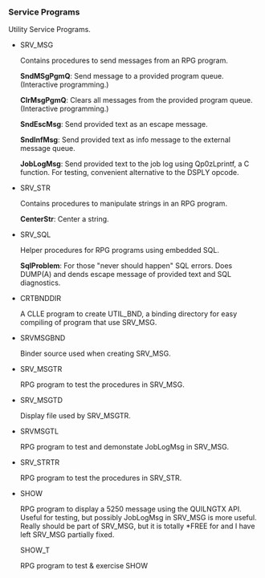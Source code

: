 ### Service Programs

Utility Service Programs.

* SRV_MSG

    Contains procedures to send messages from an RPG program.

    **SndMSgPgmQ**: Send message to a provided program queue. (Interactive programming.)

    **ClrMsgPgmQ**:  Clears all messages from the provided program queue. (Interactive programming.)

    **SndEscMsg**:    Send provided text as an escape message.

    **SndInfMsg**:   Send provided text as info message to the external message queue.

    **JobLogMsg**:   Send provided text to the job log using Qp0zLprintf, a C function. For testing, convenient alternative to the DSPLY opcode.

* SRV_STR

    Contains procedures to manipulate strings in an RPG program.

    **CenterStr**:  Center a string.
  
* SRV_SQL
  
  Helper procedures for RPG programs using embedded SQL.

  **SqlProblem**:  For those "never should happen" SQL errors. Does DUMP(A) and dends escape message of provided text and SQL diagnostics.
  
* CRTBNDDIR

   A CLLE program to create UTIL_BND, a binding directory for easy compiling of program that use SRV_MSG.

* SRVMSGBND
  
    Binder source used when creating SRV_MSG.
  
* SRV_MSGTR

     RPG program to test the procedures in SRV_MSG.

* SRV_MSGTD
  
  Display file used by SRV_MSGTR.

* SRVMSGTL

  RPG program to test and demonstate JobLogMsg in SRV_MSG.

* SRV_STRTR

     RPG program to test the procedures in SRV_STR.

* SHOW

  RPG program to display a 5250 message using the QUILNGTX API. Useful for testing, but possibly
  JobLogMsg in SRV_MSG is more useful. Really should be part of SRV_MSG, but it is totally *FREE for and I have left SRV_MSG partially fixed.

  SHOW_T

    RPG program to test & exercise SHOW

